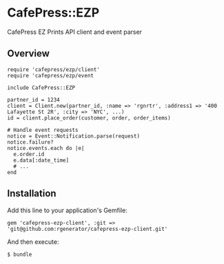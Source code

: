 # CafePress::EZP

CafePress EZ Prints API client and event parser

## Overview

    require 'cafepress/ezp/client'
	require 'cafepress/ezp/event
	
    include CafePress::EZP

    partner_id = 1234
    client = Client.new(partner_id, :name => 'rgnrtr', :address1 => '400 Lafayette St 2R', :city => 'NYC', ...)
    id = client.place_order(customer, order, order_items)

    # Handle event requests
    notice = Event::Notification.parse(request)
	notice.failure?
	notice.events.each do |e|
      e.order.id
	  e.data[:date_time]
	  # ...
    end

## Installation

Add this line to your application's Gemfile:

    gem 'cafepress-ezp-client', :git => 'git@github.com:rgenerator/cafepress-ezp-client.git'

And then execute:

    $ bundle
